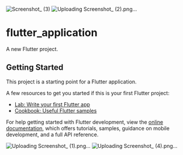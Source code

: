 ![Screenshot_ (3)](https://github.com/M-r-Nirmal/Flutter_Weather_app/assets/74929999/2f4fe415-37ed-44e1-a248-cda5ec9a455d)
![Uploading Screenshot_ (2).png…]()
# flutter_application

A new Flutter project.

## Getting Started

This project is a starting point for a Flutter application.

A few resources to get you started if this is your first Flutter project:

- [Lab: Write your first Flutter app](https://docs.flutter.dev/get-started/codelab)
- [Cookbook: Useful Flutter samples](https://docs.flutter.dev/cookbook)

For help getting started with Flutter development, view the
[online documentation](https://docs.flutter.dev/), which offers tutorials,
samples, guidance on mobile development, and a full API reference.



![Uploading Screenshot_ (1).png…]()
![Uploading Screenshot_ (4).png…]()
